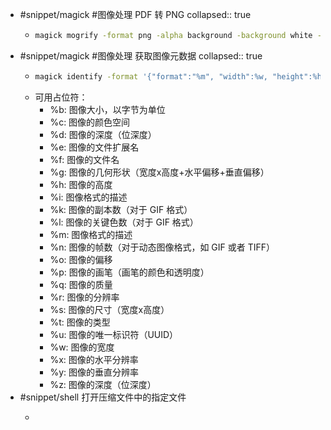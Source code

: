 - #snippet/magick #图像处理 PDF 转 PNG
  collapsed:: true
	- ```sh
	  magick mogrify -format png -alpha background -background white -flatten -density 300 -quality 100 -path out/ *.pdf
	  ```
- #snippet/magick #图像处理 获取图像元数据
  collapsed:: true
	- ```sh
	  magick identify -format '{"format":"%m", "width":%w, "height":%h, "depth":%z}' image.jpg
	  ```
	- 可用占位符：
		- %b: 图像大小，以字节为单位
		- %c: 图像的颜色空间
		- %d: 图像的深度（位深度）
		- %e: 图像的文件扩展名
		- %f: 图像的文件名
		- %g: 图像的几何形状（宽度x高度+水平偏移+垂直偏移）
		- %h: 图像的高度
		- %i: 图像格式的描述
		- %k: 图像的副本数（对于 GIF 格式）
		- %l: 图像的关键色数（对于 GIF 格式）
		- %m: 图像格式的描述
		- %n: 图像的帧数（对于动态图像格式，如 GIF 或者 TIFF）
		- %o: 图像的偏移
		- %p: 图像的画笔（画笔的颜色和透明度）
		- %q: 图像的质量
		- %r: 图像的分辨率
		- %s: 图像的尺寸（宽度x高度）
		- %t: 图像的类型
		- %u: 图像的唯一标识符（UUID）
		- %w: 图像的宽度
		- %x: 图像的水平分辨率
		- %y: 图像的垂直分辨率
		- %z: 图像的深度（位深度）
- #snippet/shell 打开压缩文件中的指定文件
	- ``````